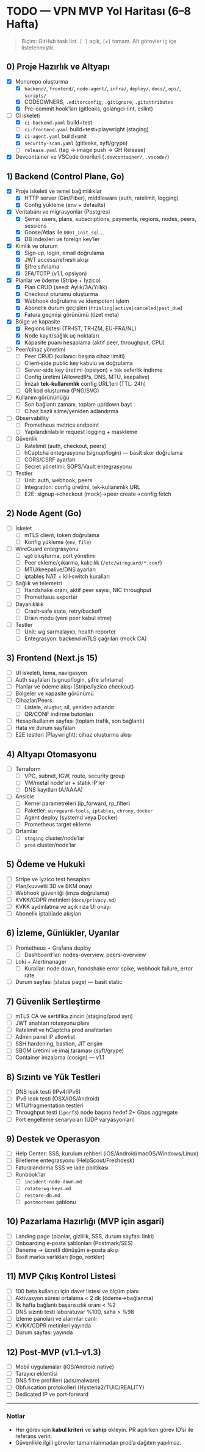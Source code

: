 # TODO — VPN MVP Yol Haritası (6–8 Hafta)

> Biçim: GitHub task list. `[ ]` açık, `[x]` tamam. Alt görevler iç içe listelenmiştir.

## 0) Proje Hazırlık ve Altyapı
- [x] Monorepo oluşturma
  - [x] `backend/`, `frontend/`, `node-agent/`, `infra/`, `deploy/`, `docs/`, `ops/`, `scripts/`
  - [x] CODEOWNERS, `.editorconfig`, `.gitignore`, `.gitattributes`
  - [x] Pre-commit hook’ları (gitleaks, golangci-lint, eslint)
- [ ] CI iskeleti
  - [x] `ci-backend.yaml` build+test
  - [ ] `ci-frontend.yaml` build+test+playwright (staging)
  - [x] `ci-agent.yaml` build+unit
  - [x] `security-scan.yaml` (gitleaks, syft/grype)
  - [ ] `release.yaml` (tag → image push → GH Release)
- [x] Devcontainer ve VSCode önerileri (`.devcontainer/`, `.vscode/`)

## 1) Backend (Control Plane, Go)
- [x] Proje iskeleti ve temel bağımlılıklar
  - [x] HTTP server (Gin/Fiber), middleware (auth, ratelimit, logging)
  - [x] Config yükleme (env + defaults)
- [x] Veritabanı ve migrasyonlar (Postgres)
  - [x] Şema: users, plans, subscriptions, payments, regions, nodes, peers, sessions
  - [x] Goose/Atlas ile `0001_init.sql`…
  - [x] DB indexleri ve foreign key’ler
- [x] Kimlik ve oturum
  - [x] Sign‑up, login, email doğrulama
  - [x] JWT access/refresh akışı
  - [x] Şifre sıfırlama
  - [x] 2FA/TOTP (v1.1, opsiyon)
- [x] Planlar ve ödeme (Stripe + Iyzico)
  - [x] Plan CRUD (seed: Aylık/3A/Yıllık)
  - [x] Checkout oturumu oluşturma
  - [x] Webhook doğrulama ve idempotent işlem
  - [x] Abonelik durum geçişleri (`trialing|active|canceled|past_due`)
  - [x] Fatura geçmişi görünümü (özet meta)
- [x] Bölge ve kapasite
  - [x] Regions listesi (TR‑IST, TR‑IZM, EU-FRA/NL)
  - [x] Node kayıt/sağlık uç noktaları
  - [x] Kapasite puanı hesaplama (aktif peer, throughput, CPU)
- [ ] Peer/cihaz yönetimi
  - [ ] Peer CRUD (kullanıcı başına cihaz limiti)
  - [ ] Client‑side public key kabulü ve doğrulama
  - [ ] Server‑side key üretimi (opsiyon) + tek seferlik indirme
  - [ ] Config üretimi (AllowedIPs, DNS, MTU, keepalive)
  - [ ] İmzalı **tek‑kullanımlık** config URL’leri (TTL: 24h)
  - [ ] QR kod oluşturma (PNG/SVG)
- [ ] Kullanım görünürlüğü
  - [ ] Son bağlantı zamanı, toplam up/down bayt
  - [ ] Cihaz bazlı silme/yeniden adlandırma
- [ ] Observability
  - [ ] Prometheus metrics endpoint
  - [ ] Yapılandırılabilir request logging + maskleme
- [ ] Güvenlik
  - [ ] Ratelimit (auth, checkout, peers)
  - [ ] hCaptcha entegrasyonu (signup/login) — basit skor doğrulama
  - [ ] CORS/CSRF ayarları
  - [ ] Secret yönetimi: SOPS/Vault entegrasyonu
- [ ] Testler
  - [ ] Unit: auth, webhook, peers
  - [ ] Integration: config üretimi, tek‑kullanımlık URL
  - [ ] E2E: signup→checkout (mock)→peer create→config fetch

## 2) Node Agent (Go)
- [ ] İskelet
  - [ ] mTLS client, token doğrulama
  - [ ] Konfig yükleme (`env`, `file`)
- [ ] WireGuard entegrasyonu
  - [ ] `wg0` oluşturma, port yönetimi
  - [ ] Peer ekleme/çıkarma, kalıcılık (`/etc/wireguard/*.conf`)
  - [ ] MTU/keepalive/DNS ayarları
  - [ ] iptables NAT + kill‑switch kuralları
- [ ] Sağlık ve telemetri
  - [ ] Handshake oranı, aktif peer sayısı, NIC throughput
  - [ ] Prometheus exporter
- [ ] Dayanıklılık
  - [ ] Crash‑safe state, retry/backoff
  - [ ] Drain modu (yeni peer kabul etme)
- [ ] Testler
  - [ ] Unit: wg sarmalayıcı, health reporter
  - [ ] Entegrasyon: backend mTLS çağrıları (mock CA)

## 3) Frontend (Next.js 15)
- [ ] UI iskeleti, tema, navigasyon
- [ ] Auth sayfaları (signup/login, şifre sıfırlama)
- [ ] Planlar ve ödeme akışı (Stripe/Iyzico checkout)
- [ ] Bölgeler ve kapasite görünümü
- [ ] Cihazlar/Peers
  - [ ] Listele, oluştur, sil, yeniden adlandır
  - [ ] QR/CONF indirme butonları
- [ ] Hesap/kullanım sayfası (toplam trafik, son bağlantı)
- [ ] Hata ve durum sayfaları
- [ ] E2E testleri (Playwright): cihaz oluşturma akışı

## 4) Altyapı Otomasyonu
- [ ] Terraform
  - [ ] VPC, subnet, IGW, route, security group
  - [ ] VM/metal node’lar + statik IP’ler
  - [ ] DNS kayıtları (A/AAAA)
- [ ] Ansible
  - [ ] Kernel parametreleri (ip_forward, rp_filter)
  - [ ] Paketler: `wireguard-tools`, `iptables`, `chrony`, `docker`
  - [ ] Agent deploy (systemd veya Docker)
  - [ ] Prometheus target ekleme
- [ ] Ortamlar
  - [ ] `staging` cluster/node’lar
  - [ ] `prod` cluster/node’lar

## 5) Ödeme ve Hukuki
- [ ] Stripe ve Iyzico test hesapları
- [ ] Plan/kuvvetli 3D ve BKM onayı
- [ ] Webhook güvenliği (imza doğrulama)
- [ ] KVKK/GDPR metinleri (`docs/privacy.md`)
- [ ] KVKK aydınlatma ve açık rıza UI onayı
- [ ] Abonelik iptal/iade akışları

## 6) İzleme, Günlükler, Uyarılar
- [ ] Prometheus + Grafana deploy
  - [ ] Dashboard’lar: nodes-overview, peers-overview
- [ ] Loki + Alertmanager
  - [ ] Kurallar: node down, handshake error spike, webhook failure, error rate
- [ ] Durum sayfası (status page) — basit static

## 7) Güvenlik Sertleştirme
- [ ] mTLS CA ve sertifika zinciri (staging/prod ayrı)
- [ ] JWT anahtarı rotasyonu planı
- [ ] Ratelimit ve hCaptcha prod anahtarları
- [ ] Admin panel IP allowlist
- [ ] SSH hardening, bastion, JIT erişim
- [ ] SBOM üretimi ve imaj taraması (syft/grype)
- [ ] Container imzalama (cosign) — v1.1

## 8) Sızıntı ve Yük Testleri
- [ ] DNS leak testi (IPv4/IPv6)
- [ ] IPv6 leak testi (OSX/iOS/Android)
- [ ] MTU/fragmentation testleri
- [ ] Throughput testi (`iperf3`) node başına hedef 2+ Gbps aggregate
- [ ] Port engelleme senaryoları (UDP varyasyonları)

## 9) Destek ve Operasyon
- [ ] Help Center: SSS, kurulum rehberi (iOS/Android/macOS/Windows/Linux)
- [ ] Biletleme entegrasyonu (HelpScout/Freshdesk)
- [ ] Faturalandırma SSS ve iade politikası
- [ ] Runbook’lar
  - [ ] `incident-node-down.md`
  - [ ] `rotate-wg-keys.md`
  - [ ] `restore-db.md`
  - [ ] `postmortems` şablonu

## 10) Pazarlama Hazırlığı (MVP için asgari)
- [ ] Landing page (planlar, gizlilik, SSS, durum sayfası linki)
- [ ] Onboarding e‑posta şablonları (Postmark/SES)
- [ ] Deneme → ücretli dönüşüm e‑posta akışı
- [ ] Basit marka varlıkları (logo, renkler)

## 11) MVP Çıkış Kontrol Listesi
- [ ] 100 beta kullanıcı için davet listesi ve ölçüm planı
- [ ] Aktivasyon süresi ortalama < 2 dk (ödeme→bağlanma)
- [ ] İlk hafta bağlantı başarısızlık oranı < %2
- [ ] DNS sızıntı testi laboratuvar %100, saha > %98
- [ ] İzleme panoları ve alarmlar canlı
- [ ] KVKK/GDPR metinleri yayında
- [ ] Durum sayfası yayında

## 12) Post‑MVP (v1.1–v1.3)
- [ ] Mobil uygulamalar (iOS/Android native)
- [ ] Tarayıcı eklentisi
- [ ] DNS filtre profilleri (ads/malware)
- [ ] Obfuscation protokolleri (Hysteria2/TUIC/REALITY)
- [ ] Dedicated IP ve port‑forward

---

### Notlar
- Her görev için **kabul kriteri** ve **sahip** ekleyin. PR açılırken görev ID’si ile referans verin.
- Güvenlikle ilgili görevler tamamlanmadan prod’a dağıtım yapılmaz.
